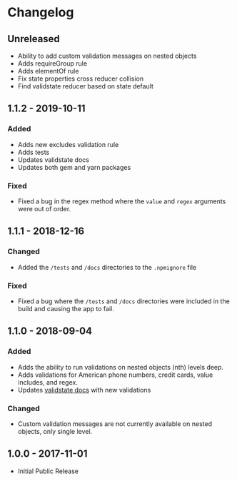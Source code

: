 # Changelog

## Unreleased
* Ability to add custom validation messages on nested objects
* Adds requireGroup rule
* Adds elementOf rule
* Fix state properties cross reducer collision
* Find validstate reducer based on state default

## 1.1.2 - 2019-10-11
### Added
* Adds new excludes validation rule
* Adds tests
* Updates validstate docs
* Updates both gem and yarn packages

### Fixed
* Fixed a bug in the regex method where the `value` and `regex` arguments were out of order.

## 1.1.1 - 2018-12-16
### Changed
* Added the `/tests` and `/docs` directories to the `.npmignore` file

### Fixed
* Fixed a bug where the `/tests` and `/docs` directories were included in the build and causing the app to fail.

## 1.1.0 - 2018-09-04
### Added
* Adds the ability to run validations on nested objects (nth) levels deep.
* Adds validations for American phone numbers, credit cards, value includes, and regex.
* Updates [validstate docs](http://validstate.herokuapp.com) with new validations

### Changed
* Custom validation messages are not currently available on nested objects, only single level.

## 1.0.0 - 2017-11-01
* Initial Public Release
